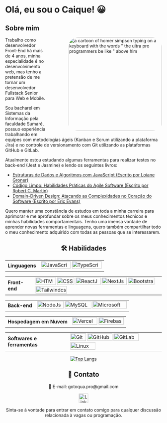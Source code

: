 <h1> Olá, eu sou o Caique! 😀</h1>

<h2>Sobre mim</h2>
<img src="https://media1.tenor.com/m/i3lImBg2UEQAAAAd/scaler-create-impact.gif" alt="a cartoon of homer simpson typing on a keyboard with the words &quot; the ultra pro programmers be like &quot; above him" width="300" align="right" style="padding-bottom: 10px; margin-left: 70px; border-radius: 30px;">
<p> Trabalho como desenvolvedor Front-End há mais de 4 anos, minha especialidade é no desenvolvimento web, mas tenho a pretensão de me tornar um desenvolvedor Fullstack Senior para Web e Mobile.</p>
<p>Sou bacharel em Sistemas da Informação pela faculdade Sumaré, possuo experiência trabalhando em equipes com metodologias ágeis (Kanban e Scrum utilizando a plataforma Jira) e no controle de versionamento com Git utilizando as plataformas GitHub e GitLab.</p>
<p>Atualmente estou estudando algumas ferramentas para realizar testes no back-end (Jest e Jasmine) e lendo os seguintes livros:</p>
<ul>
  <li><a href="https://www.amazon.com.br/gp/product/8575226932/">Estruturas de Dados e Algoritmos com JavaScript (Escrito por Loiane Groner)</a></li>
  <li><a href="https://www.amazon.com.br/gp/product/8576082675/">Código Limpo: Habilidades Práticas do Agile Software (Escrito por Robert C. Martin)</a></li>
  <li><a href="https://www.amazon.com.br/dp/8550800651/">Domain-Driven Design: Atacando as Complexidades no Coração do Software (Escrito por Eric Evans)</a></li>
</ul>
<p>Quero manter uma constância de estudos em toda a minha carreira para aprimorar e me aprofundar sobre os meus conhecimentos técnicos e minhas habilidades comportamentais. Tenho uma imensa vontade de aprender novas ferramentas e linguagens, quero também compartilhar todo o meu conhecimento adquirido com todas as pessoas que se interessarem.</p>

<div align="left">
<h2 align="center" >🛠️ Habilidades</h2>

<table>
  <tr>
  <td><strong>Linguagens</strong></td>
  <td>
      <img src="https://img.shields.io/badge/JavaScript-F7DF1E?style=for-the-badge&amp;logo=javascript&amp;logoColor=black" alt="JavaScript" height="24px" width="95px">
      <img src="https://img.shields.io/badge/TypeScript-3178C6?style=for-the-badge&amp;logo=typescript&amp;logoColor=white" alt="TypeScript" height="24px" width="95px">
  </td>
  </tr>
</table>

<table>
    <tr>
    <td><strong>Front-end</strong></td>
    <td>
        <img src="https://img.shields.io/badge/HTML-E34F26?style=for-the-badge&amp;logo=html5&amp;logoColor=white" alt="HTML" height="24px" width="65px">
        <img src="https://img.shields.io/badge/CSS-1572B6?style=for-the-badge&amp;logo=css3&amp;logoColor=white" alt="CSS" height="24px" width="55px">
        <img src="https://img.shields.io/badge/ReactJs-61DAFB?style=for-the-badge&amp;logo=react&amp;logoColor=black" alt="ReactJs" height="24px" width="80px">
        <img src="https://img.shields.io/badge/next.js-000000?style=for-the-badge&logo=nextdotjs&logoColor=white" alt="NextJs" height="24px" width="80px">
        <img src="https://img.shields.io/badge/Bootstrap-7952B3?style=for-the-badge&amp;logo=bootstrap&amp;logoColor=white" alt="Bootstrap" height="24px" width="85px">
        <img src="https://img.shields.io/badge/Tailwind_CSS-grey?style=for-the-badge&logo=tailwind-css&logoColor=38B2AC" alt="Tailwindcss" height="24px" width="100px">
    </td>
    </tr>
    
</table>

<table>
    <tr>
    <td><strong>Back-end</strong></td>
    <td>
        <img src="https://img.shields.io/badge/Node.js-339933?style=for-the-badge&amp;logo=node.js&amp;logoColor=white" alt="NodeJs" height="24px" width="85px">
        <img src="https://img.shields.io/badge/MySQL-4479A1?style=for-the-badge&amp;logo=mysql&amp;logoColor=white" alt="MySQL" height="24px" width="85px">
        <img src="https://img.shields.io/badge/Microsoft_SQL_Server-CC2927" alt="Microsoft SQL Server" height="24px" width="110px">
    </td>
    </tr>
</table>

<table>
  <tr>
  <td><strong>Hospedagem em Nuvem</strong></td>
  <td>
      <img src="https://img.shields.io/badge/Vercel-000000?style=for-the-badge&logo=vercel&logoColor=white" alt="Vercel" height="24px" width="80px">
      <img src="https://img.shields.io/badge/firebase-ffca28?style=for-the-badge&logo=firebase&logoColor=black" alt="Firebase" height="24px" width="80px">
  </td>
</table>

<table>
  <tr>
  <td><strong>Softwares e ferramentas</strong></td>
  <td>
      <img src="https://img.shields.io/badge/git-%23F05033.svg?style=for-the-badge&logo=git&logoColor=white" alt="Git" height="24px" width="50px">
      <img src="https://img.shields.io/badge/github-%23121011.svg?style=for-the-badge&logo=github&logoColor=white" alt="GitHub" height="24px" width="80px">
      <img src="https://img.shields.io/badge/gitlab-FC6D26.svg?style=for-the-badge&logo=gitlab&logoColor=white" alt="GitLab" height="24px" width="80px">
      <img src="https://img.shields.io/badge/Linux-FCC624?style=for-the-badge&logo=linux&logoColor=black" alt="Linux" height="24px" width="80px">
  </td>
  </tr>
</table>
</div>

<div align="center">

[![Top Langs](https://github-readme-stats.vercel.app/api/top-langs/?username=gotoquase&theme=midnight-purple&hide=blade,html,css&layout=donut)](https://github.com/gotoquase/github-readme-stats)

</div>

<div align="center">
  <h2>💬 Contato</h2>
  <p> 📧 E-mail: gotoqua.pro@gmail.com</p>
  <a href="https://www.linkedin.com/in/caique-henrique-977240197/">
    <img src="https://img.shields.io/badge/linkedin-%230077B5.svg?style=for-the-badge&logo=linkedin&logoColor=white" alt="Linkedin" height="30px" target="_blank">
  </a>
  <p>Sinta-se à vontade para entrar em contato comigo para qualquer discussão relacionada à vagas ou programação.</p>
</div>
